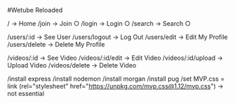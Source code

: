 #Wetube Reloaded

/ -> Home
/join -> Join ○
/login -> Login ○
/search -> Search ○

/users/:id -> See User
/users/logout -> Log Out
/users/edit -> Edit My Profile
/users/delete -> Delete My Profile

/videos/:id -> See Video
/videos/:id/edit -> Edit Video
/videos/:id/upload -> Upload Video
/videos/delete -> Delete Video

/install express
/install nodemon
/install morgan
/install pug
/set MVP.css = link (rel="stylesheet" href="https://unpkg.com/mvp.css@1.12/mvp.css") -> not essential
